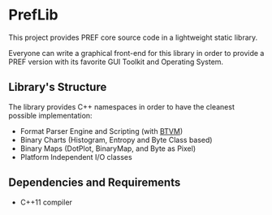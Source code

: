 PrefLib
====

This project provides PREF core source code in a lightweight static library.

Everyone can write a graphical front-end for this library in order to provide 
a PREF version with its favorite GUI Toolkit and Operating System.

Library's Structure
-----
The library provides C++ namespaces in order to have
the cleanest possible implementation:

- Format Parser Engine and Scripting (with [BTVM](https://github.com/PREF/BTVM))
- Binary Charts (Histogram, Entropy and Byte Class based)
- Binary Maps (DotPlot, BinaryMap, and Byte as Pixel)
- Platform Independent I/O classes

Dependencies and Requirements
-----
- C++11 compiler
